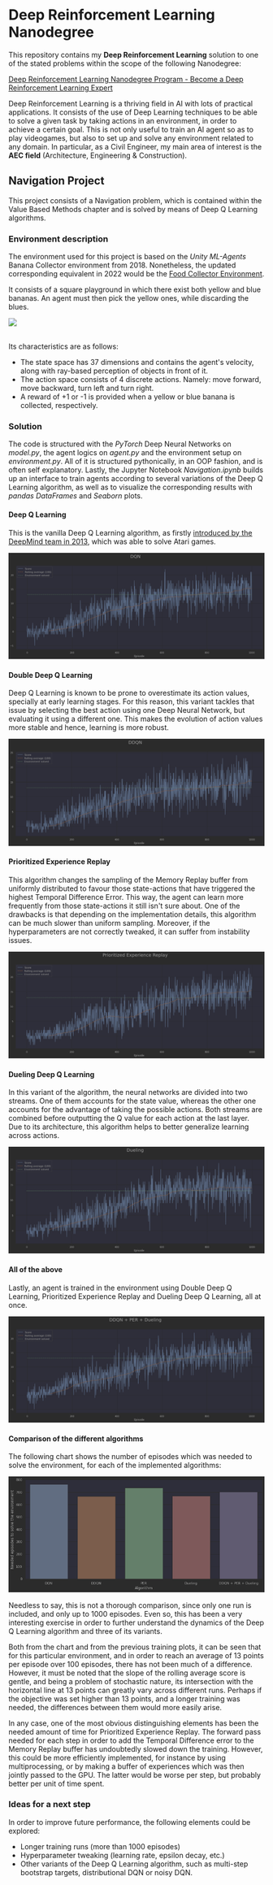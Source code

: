 # Deep Reinforcement Learning Nanodegree

This repository contains my **Deep Reinforcement Learning** solution to one of 
the stated problems within the scope of the following Nanodegree:

[Deep Reinforcement Learning Nanodegree Program - Become a Deep Reinforcement Learning Expert](https://www.udacity.com/course/deep-reinforcement-learning-nanodegree--nd893)



Deep Reinforcement Learning is a thriving field in AI with lots of practical 
applications. It consists of the use of Deep Learning techniques to be able to
solve a given task by taking actions in an environment, in order to achieve a 
certain goal. This is not only useful to train an AI agent so as to play videogames, 
but also to set up and solve any environment related to any domain. In particular, 
as a Civil Engineer, my main area of interest is the **AEC field** (Architecture, 
Engineering & Construction).

## Navigation Project

This project consists of a Navigation problem, which is contained within the Value 
Based Methods chapter and is solved by means of Deep Q Learning algorithms.

### Environment description

The environment used for this project is based on the *Unity ML-Agents* Banana Collector 
environment from 2018. Nonetheless, the updated corresponding equivalent in 2022 
would be the
[Food Collector Environment](https://github.com/Unity-Technologies/ml-agents/blob/main/docs/Learning-Environment-Examples.md#food-collector).

It consists of a square playground in which there exist 
both yellow and blue bananas. An agent must then pick the yellow ones, while discarding
the blues.

<img class="center" src="https://video.udacity-data.com/topher/2018/June/5b1ab4b0_banana/banana.gif">
<br/>

Its characteristics are as follows:
- The state space has 37 dimensions and contains the agent's velocity, along with 
ray-based perception of objects in front of it.
- The action space consists of 4 discrete actions. Namely: move forward, move 
backward, turn left and turn right.
- A reward of +1 or -1 is provided when a yellow or blue banana is collected, 
respectively. 

### Solution

The code is structured with the *PyTorch* Deep Neural Networks on *model.py*, the 
agent logics on *agent.py* and the environment setup on *environment.py*. All of it
is structured pythonically, in an OOP fashion, and is often self explanatory. 
Lastly, the Jupyter Notebook *Navigation.ipynb* builds up an interface to train agents 
according to several variations of the Deep Q Learning algorithm, as well as to 
visualize the corresponding results with *pandas DataFrames* and *Seaborn* plots.

#### Deep Q Learning
This is the vanilla Deep Q Learning algorithm, as firstly
[introduced by the DeepMind team in 2013](https://doi.org/10.48550/arXiv.1312.5602), 
which was able to solve Atari games.

![alt text](./img/dqn.png)

#### Double Deep Q Learning
Deep Q Learning is known to be prone to overestimate its action values, specially 
at early learning stages. For this reason, this variant tackles that issue by 
selecting the best action using one Deep Neural Network, but evaluating it using a 
different one. This makes the evolution of action values more stable and hence, 
learning is more robust.

![alt text](./img/ddqn.png)

#### Prioritized Experience Replay
This algorithm changes the sampling of the Memory Replay buffer from uniformly 
distributed to favour those state-actions that have triggered the highest 
Temporal Difference Error. This way, the agent can learn more frequently from those 
state-actions it still isn't sure about. One of the drawbacks is that depending on 
the implementation details, this algorithm can be much slower than uniform sampling. 
Moreover, if the hyperparameters are not correctly tweaked, it can suffer from 
instability issues.

![alt text](./img/per.png)

#### Dueling Deep Q Learning
In this variant of the algorithm, the neural networks are divided into two streams.
One of them accounts for the state value, whereas the other one accounts for the 
advantage of taking the possible actions. Both streams are combined before 
outputting the Q value for each action at the last layer. Due to its architecture, 
this algorithm helps to better generalize learning across actions.

![alt text](./img/dueling.png)

#### All of the above
Lastly, an agent is trained in the environment using Double Deep Q Learning, 
Prioritized Experience Replay and Dueling Deep Q Learning, all at once.

![alt text](./img/all.png)

#### Comparison of the different algorithms

The following chart shows the number of episodes which was needed to solve the 
environment, for each of the implemented algorithms:

![alt text](./img/comparison.png)

Needless to say, this is not a thorough comparison, since only one run is 
included, and only up to 1000 episodes. Even so, this has been a very interesting 
exercise in order to further understand the dynamics of the Deep Q Learning 
algorithm and three of its variants.

Both from the chart and from the previous training plots, it can be seen that 
for this particular environment, and in order to reach an average of 13 points 
per episode over 100 episodes, there has not been much of a difference. However, 
it must be noted that the slope of the rolling average score is gentle, and being
a problem of stochastic nature, its intersection with the horizontal line at 13 
points can greatly vary across different runs. Perhaps if the objective was set 
higher than 13 points, and a longer training was needed, the differences between 
them would more easily arise.

In any case, one of the most obvious distinguishing elements has been the needed
amount of time for Prioritized Experience Replay. The forward pass needed for each 
step in order to add the Temporal Difference error to the Memory Replay buffer has 
undoubtedly slowed down the training. However, this could be more efficiently 
implemented, for instance by using multiprocessing, or by making a buffer of 
experiences which was then jointly passed to the GPU. The latter would be worse 
per step, but probably better per unit of time spent.

### Ideas for a next step

In order to improve future performance, the following elements could be explored:

- Longer training runs (more than 1000 episodes)
- Hyperparameter tweaking (learning rate, epsilon decay, etc.)
- Other variants of the Deep Q Learning algorithm, such as multi-step bootstrap 
targets, distributional DQN or noisy DQN.


<style>
    .center {
      display: block;
      margin-left: auto;
      margin-right: auto;
    }
</style>
